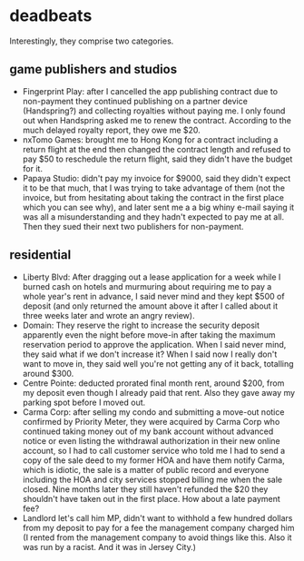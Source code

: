 # deadbeats

Interestingly, they comprise two categories.

## game publishers and studios
- Fingerprint Play: after I cancelled the app publishing contract due to non-payment they continued publishing on a partner device (Handspring?) and collecting royalties without paying me. I only found out when Handspring asked me to renew the contract. According to the much delayed royalty report, they owe me $20.
- nxTomo Games: brought me to Hong Kong for a contract including a return flight at the end then changed the contract length and refused to pay $50 to reschedule the return flight, said they didn't have the budget for it.
- Papaya Studio: didn't pay my invoice for $9000, said they didn't expect it to be that much, that I was trying to take advantage of them (not the invoice, but from hesitating about taking the contract in the first place which you can see why), and later sent me a a big whiny e-mail saying it was all a misunderstanding and they hadn't expected to pay me at all. Then they sued their next two publishers for non-payment.

## residential
- Liberty Blvd: After dragging out a lease application for a week while I burned cash on hotels and murmuring about requiring me to pay a whole year's rent in advance, I said never mind and they kept $500 of deposit (and only returned the amount above it after I called about it three weeks later and wrote an angry review).
- Domain: They reserve the right to increase the security deposit apparently even the night before move-in after taking the maximum reservation period to approve the application. When I said never mind, they said what if we don't increase it? When I said now I really don't want to move in, they said well you're not getting any of it back, totalling around $300.
- Centre Pointe: deducted prorated final month rent, around $200, from my deposit even though I already paid that rent. Also they gave away my parking spot before I moved out.
- Carma Corp: after selling my condo and submitting a move-out notice confirmed by Priority Meter, they were acquired by Carma Corp who continued taking money out of my bank account without advanced notice or even listing the withdrawal authorization in their new online account, so I had to call customer service who told me I had to send a copy of the sale deed to my former HOA and have them notify Carma, which is idiotic, the sale is a matter of public record and everyone including the HOA and city services stopped billing me when the sale closed. Nine months later they still haven't refunded the $20 they shouldn't have taken out in the first place. How about a late payment fee?
- Landlord let's call him MP, didn't want to withhold a few hundred dollars from my deposit to pay for a fee the management company charged him (I rented from the management company to avoid things like this. Also it was run by a racist. And it was in Jersey City.)
